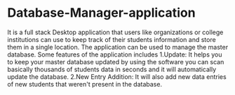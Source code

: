 # Database-Manager-application
It is a full stack Desktop application that users like organizations or college institutions can use to keep track of their students information and store them in a single location.
The application can be used to manage the  master database. 
Some features of the application includes 
1.Update: It helps you to keep your master database updated by using the software you can scan basically thousands of students data in seconds and it will automatically update the database.
2.New Entry Addition: It will also add new data entries of new students that weren't present in the database. 

